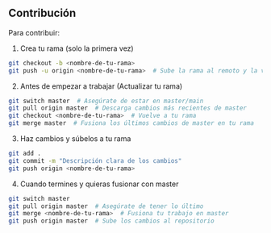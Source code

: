 ## Contribución
Para contribuir:
1. Crea tu rama (solo la primera vez)
 ```bash
git checkout -b <nombre-de-tu-rama>
git push -u origin <nombre-de-tu-rama>  # Sube la rama al remoto y la vincula
   ```


2. Antes de empezar a trabajar (Actualizar tu rama)
 ```bash
git switch master  # Asegúrate de estar en master/main
git pull origin master  # Descarga cambios más recientes de master
git checkout <nombre-de-tu-rama>  # Vuelve a tu rama
git merge master  # Fusiona los últimos cambios de master en tu rama
   ```


3. Haz cambios y súbelos a tu rama
 ```bash
git add .
git commit -m "Descripción clara de los cambios"
git push origin <nombre-de-tu-rama>
 ```

4. Cuando termines y quieras fusionar con master
 ```bash
git switch master
git pull origin master  # Asegúrate de tener lo último
git merge <nombre-de-tu-rama>  # Fusiona tu trabajo en master
git push origin master  # Sube los cambios al repositorio
 ```
